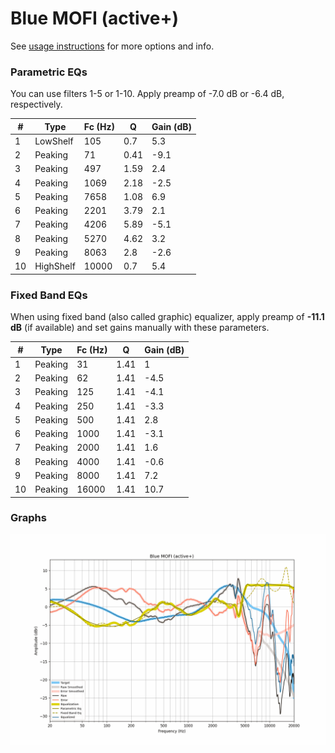 # Blue MOFI (active+)
See [usage instructions](https://github.com/jaakkopasanen/AutoEq#usage) for more options and info.

### Parametric EQs
You can use filters 1-5 or 1-10. Apply preamp of -7.0 dB or -6.4 dB, respectively.

|   # | Type      |   Fc (Hz) |    Q |   Gain (dB) |
|-----|-----------|-----------|------|-------------|
|   1 | LowShelf  |       105 | 0.7  |         5.3 |
|   2 | Peaking   |        71 | 0.41 |        -9.1 |
|   3 | Peaking   |       497 | 1.59 |         2.4 |
|   4 | Peaking   |      1069 | 2.18 |        -2.5 |
|   5 | Peaking   |      7658 | 1.08 |         6.9 |
|   6 | Peaking   |      2201 | 3.79 |         2.1 |
|   7 | Peaking   |      4206 | 5.89 |        -5.1 |
|   8 | Peaking   |      5270 | 4.62 |         3.2 |
|   9 | Peaking   |      8063 | 2.8  |        -2.6 |
|  10 | HighShelf |     10000 | 0.7  |         5.4 |

### Fixed Band EQs
When using fixed band (also called graphic) equalizer, apply preamp of **-11.1 dB** (if available) and set gains manually with these parameters.

|   # | Type    |   Fc (Hz) |    Q |   Gain (dB) |
|-----|---------|-----------|------|-------------|
|   1 | Peaking |        31 | 1.41 |         1   |
|   2 | Peaking |        62 | 1.41 |        -4.5 |
|   3 | Peaking |       125 | 1.41 |        -4.1 |
|   4 | Peaking |       250 | 1.41 |        -3.3 |
|   5 | Peaking |       500 | 1.41 |         2.8 |
|   6 | Peaking |      1000 | 1.41 |        -3.1 |
|   7 | Peaking |      2000 | 1.41 |         1.6 |
|   8 | Peaking |      4000 | 1.41 |        -0.6 |
|   9 | Peaking |      8000 | 1.41 |         7.2 |
|  10 | Peaking |     16000 | 1.41 |        10.7 |

### Graphs
![](./Blue%20MOFI%20(active+).png)
